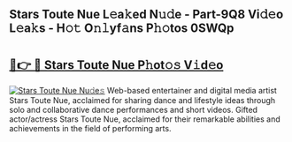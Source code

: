 ## Stars Toute Nue L𝚎a𝚔ed N𝚞𝚍e - Part-9Q8 Vi𝚍𝚎o L𝚎a𝚔s - H𝚘𝚝 O𝚗𝚕yf𝚊ns P𝚑𝚘tos 0SWQp

# <h2><a href="http://kfea0p.oniu.top/?m=Stars+Toute+Nue">🔗👉 🔴 Stars Toute Nue P𝚑ot𝚘𝚜 V𝚒d𝚎o</a></h2>

[![Stars Toute Nue Nu𝚍e𝚜](https://i.imgur.com/0qMVB7G.gif)](http://kfea0p.oniu.top/?m=Stars+Toute+Nue)
Web-based entertainer and digital media artist Stars Toute Nue, acclaimed for sharing dance and lifestyle ideas through solo and collaborative dance performances and short videos. Gifted actor/actress Stars Toute Nue, acclaimed for their remarkable abilities and achievements in the field of performing arts.  
